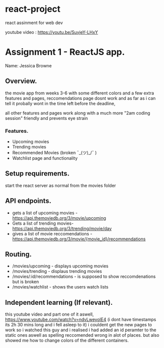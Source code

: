 # react-project
react assinment for web dev

youtube video : https://youtu.be/SuvjeY-LHxY

# Assignment 1 - ReactJS app.

Name: Jessica Browne

## Overview.

the movie app from weeks 3-6 with some different colors and a few extra features and pages, 
reccomendations page dosnt work and as far as i can tell it probally wont in the time left before the deadline, 

all other features and pages work along with a much more "2am coding session" friendly and prevents eye strain



### Features.

+ Upcoming movies
+ Trending movies
+ Recommended Movies (broken ¯\_(ツ)_/¯ )
+ Watchlist page and functionality

## Setup requirements.
start the react server as normal from the movies folder

## API endpoints.

+ gets a list of upcoming movies -  https://api.themoviedb.org/3/movie/upcoming
+ Gets a list of trending movies-   https://api.themoviedb.org/3/trending/movie/day
+ gives a list of movie reccomendations -   https://api.themoviedb.org/3/movie/{movie_id}/recommendations

## Routing.

+ /movies/upcoming - displays upcoming movies    
+ /movies/trending - displaus trending movies
+ /movies/:id/recommendations - is supposed to show reccomdenations but is broken
+ /movies/watchlist - shows the users watch lists



## Independent learning (If relevant).

this youtube video and part one of it aswell, 
https://www.youtube.com/watch?v=ndvLweyoIE4 (i dont have timestamps its 2h 30 mins long and i fell asleep to it)
i couldent get the new pages to work so i watched this guy and i realised i had added an id peramter to the static ones aswell as spelling reccomended wrong in alot of places. but also showed me how to change colors of the different containers. 




